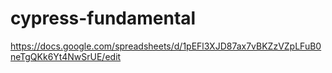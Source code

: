 # cypress-fundamental
https://docs.google.com/spreadsheets/d/1pEFl3XJD87ax7vBKZzVZpLFuB0neTgQKk6Yt4NwSrUE/edit
